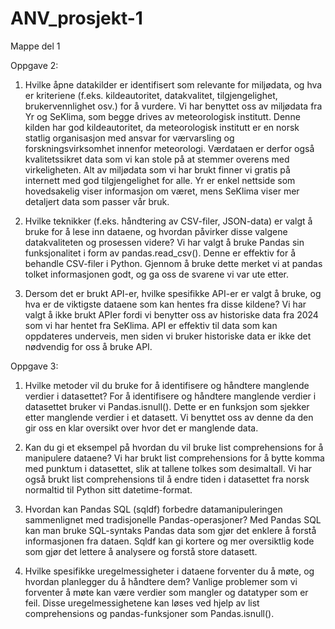 # ANV_prosjekt-1
Mappe del 1

Oppgave 2:

1.	Hvilke åpne datakilder er identifisert som relevante for miljødata, og hva er kriteriene (f.eks. kildeautoritet, datakvalitet, tilgjengelighet, brukervennlighet osv.) for å vurdere.
    Vi har benyttet oss av miljødata fra Yr og SeKlima, som begge drives av meteorologisk institutt. Denne kilden har god kildeautoritet, da meteorologisk institutt er en norsk statlig organisasjon med ansvar for værvarsling og forskningsvirksomhet innenfor meteorologi. Værdataen er derfor også kvalitetssikret data som vi kan stole på at stemmer overens med virkeligheten. Alt av miljødata som vi har brukt finner vi gratis på internett med god tilgjengelighet for alle. Yr er enkel nettside som hovedsakelig viser informasjon om været, mens SeKlima viser mer detaljert data som passer vår bruk.

2. Hvilke teknikker (f.eks. håndtering av CSV-filer, JSON-data) er valgt å bruke for å lese inn dataene, og hvordan påvirker disse valgene datakvaliteten og prosessen videre?
    Vi har valgt å bruke Pandas sin funksjonalitet i form av pandas.read_csv(). Denne er 	effektiv for å behandle CSV-filer i Python. Gjennom å bruke dette merket vi at pandas 	tolket informasjonen godt, og ga oss de svarene vi var ute etter. 

3.	Dersom det er brukt API-er, hvilke spesifikke API-er er valgt å bruke, og hva er de viktigste dataene som kan hentes fra disse kildene?
    Vi har valgt å ikke brukt APIer fordi vi benytter oss av historiske data fra 2024 som vi har hentet fra SeKlima. API er effektiv til data som kan oppdateres underveis, men siden vi bruker historiske data er ikke det nødvendig for oss å bruke API.

Oppgave 3:

1.	Hvilke metoder vil du bruke for å identifisere og håndtere manglende verdier i datasettet?
    For å identifisere og håndtere manglende verdier i datasettet bruker vi Pandas.isnull(). Dette er en funksjon som sjekker etter manglende verdier i et datasett. Vi benyttet oss av denne da den gir oss en klar oversikt over hvor det er manglende data. 

2.	Kan du gi et eksempel på hvordan du vil bruke list comprehensions for å manipulere dataene?
    Vi har brukt list comprehensions for å bytte komma med punktum i datasettet, slik at tallene tolkes som desimaltall. Vi har også brukt list comprehensions til å endre tiden i datasettet fra norsk normaltid til Python sitt datetime-format.

3.	Hvordan kan Pandas SQL (sqldf) forbedre datamanipuleringen sammenlignet med tradisjonelle Pandas-operasjoner?
    Med Pandas SQL kan man bruke SQL-syntaks Pandas data som gjør det enklere å forstå informasjonen fra dataen. Sqldf kan gi kortere og mer oversiktlig kode som gjør det lettere å analysere og forstå store datasett. 

4.	Hvilke spesifikke uregelmessigheter i dataene forventer du å møte, og hvordan planlegger du å håndtere dem?
    Vanlige problemer som vi forventer å møte kan være verdier som mangler og datatyper som er feil. Disse uregelmessighetene kan løses ved hjelp av list comprehensions og pandas-funksjoner som Pandas.isnull(). 
